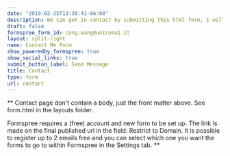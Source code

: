 ```yaml
---
date: "2019-02-25T13:38:41-06:00"
description: We can get in contact by submitting this html form, I will reply you in email as soon as I can. Or we can get connected by all those social media. 
draft: false
formspree_form_id: cong.wang@uniroma1.it
layout: split-right
name: Contact Me Form
show_poweredby_formspree: true
show_social_links: true
submit_button_label: Send Message
title: Contact
type: form
url: contact
---
```


** Contact page don't contain a body, just the front matter above.
See form.html in the layouts folder.

Formspree requires a (free) account and new form to be set up. The link is made on the final published url in the field: Restrict to Domain. It is possible to register up to 2 emails free and you can select which one you want the forms to go to within Formspree in the Settings tab.
**
